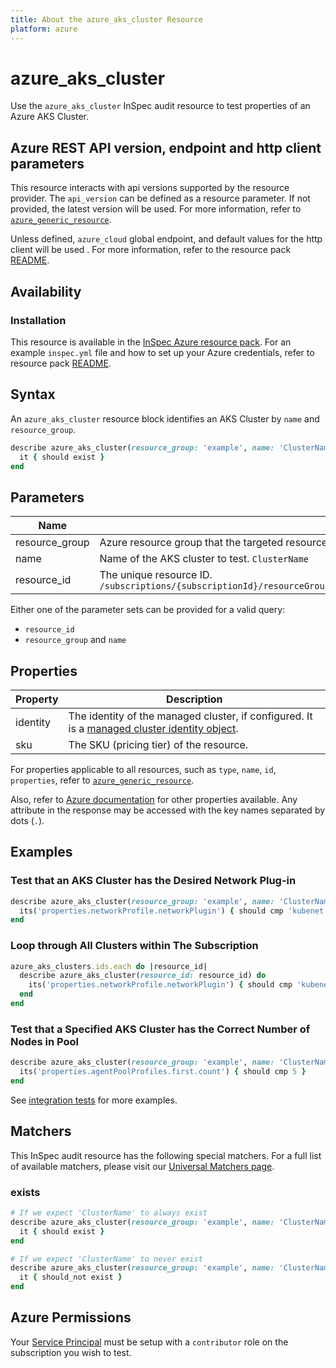 ```yaml
---
title: About the azure_aks_cluster Resource
platform: azure
---
```


# azure_aks_cluster

Use the `azure_aks_cluster` InSpec audit resource to test properties of an Azure AKS Cluster.

## Azure REST API version, endpoint and http client parameters

This resource interacts with api versions supported by the resource provider.
The `api_version` can be defined as a resource parameter.
If not provided, the latest version will be used.
For more information, refer to [`azure_generic_resource`](azure_generic_resource.md).

Unless defined, `azure_cloud` global endpoint, and default values for the http client will be used .
For more information, refer to the resource pack [README](../../README.md). 

## Availability

### Installation

This resource is available in the [InSpec Azure resource pack](https://github.com/inspec/inspec-azure). 
For an example `inspec.yml` file and how to set up your Azure credentials, refer to resource pack [README](../../README.md#Service-Principal).

## Syntax

An `azure_aks_cluster` resource block identifies an AKS Cluster by `name` and `resource_group`.
```ruby
describe azure_aks_cluster(resource_group: 'example', name: 'ClusterName') do
  it { should exist }
end
```
## Parameters

| Name                           | Description                                                                       |
|--------------------------------|-----------------------------------------------------------------------------------|
| resource_group                 | Azure resource group that the targeted resource resides in. `MyResourceGroup`     |
| name                           | Name of the AKS cluster to test. `ClusterName`                                      |
| resource_id                    | The unique resource ID. `/subscriptions/{subscriptionId}/resourceGroups/{resourceGroup}/providers/Microsoft.ContainerService/managedClusters/{ClusterName}` |

Either one of the parameter sets can be provided for a valid query:
- `resource_id`
- `resource_group` and `name`

## Properties

| Property          | Description |
|-------------------|-------------|
| identity          | The identity of the managed cluster, if configured. It is a [managed cluster identity object](https://docs.microsoft.com/en-us/rest/api/aks/managedclusters/get#managedclusteridentity). |
| sku               | The SKU (pricing tier) of the resource. |

For properties applicable to all resources, such as `type`, `name`, `id`, `properties`, refer to [`azure_generic_resource`](azure_generic_resource.md#properties).

Also, refer to [Azure documentation](https://docs.microsoft.com/en-us/rest/api/aks/managedclusters/get#managedcluster) for other properties available. 
Any attribute in the response may be accessed with the key names separated by dots (`.`).

## Examples

### Test that an AKS Cluster has the Desired Network Plug-in
```ruby
describe azure_aks_cluster(resource_group: 'example', name: 'ClusterName') do
  its('properties.networkProfile.networkPlugin') { should cmp 'kubenet' }
end
```

### Loop through All Clusters within The Subscription
```ruby
azure_aks_clusters.ids.each do |resource_id|
  describe azure_aks_cluster(resource_id: resource_id) do
    its('properties.networkProfile.networkPlugin') { should cmp 'kubenet' }
  end
end 
```
### Test that a Specified AKS Cluster has the Correct Number of Nodes in Pool
```ruby
describe azure_aks_cluster(resource_group: 'example', name: 'ClusterName') do
  its('properties.agentPoolProfiles.first.count') { should cmp 5 }
end
```
See [integration tests](../../test/integration/verify/controls/azurerm_aks_cluster.rb) for more examples.

## Matchers

This InSpec audit resource has the following special matchers. For a full list of available matchers, please visit our [Universal Matchers page](https://docs.chef.io/inspec/matchers/).

### exists
```ruby
# If we expect 'ClusterName' to always exist
describe azure_aks_cluster(resource_group: 'example', name: 'ClusterName') do
  it { should exist }
end

# If we expect 'ClusterName' to never exist
describe azure_aks_cluster(resource_group: 'example', name: 'ClusterName') do
  it { should_not exist }
end
```
## Azure Permissions

Your [Service Principal](https://docs.microsoft.com/en-us/azure/azure-resource-manager/resource-group-create-service-principal-portal) must be setup with a `contributor` role on the subscription you wish to test.
